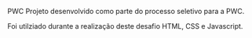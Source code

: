P W C 
 
Projeto desenvolvido como parte do processo seletivo para a PWC.

Foi utilziado durante a realização deste desafio HTML, CSS e Javascript.
